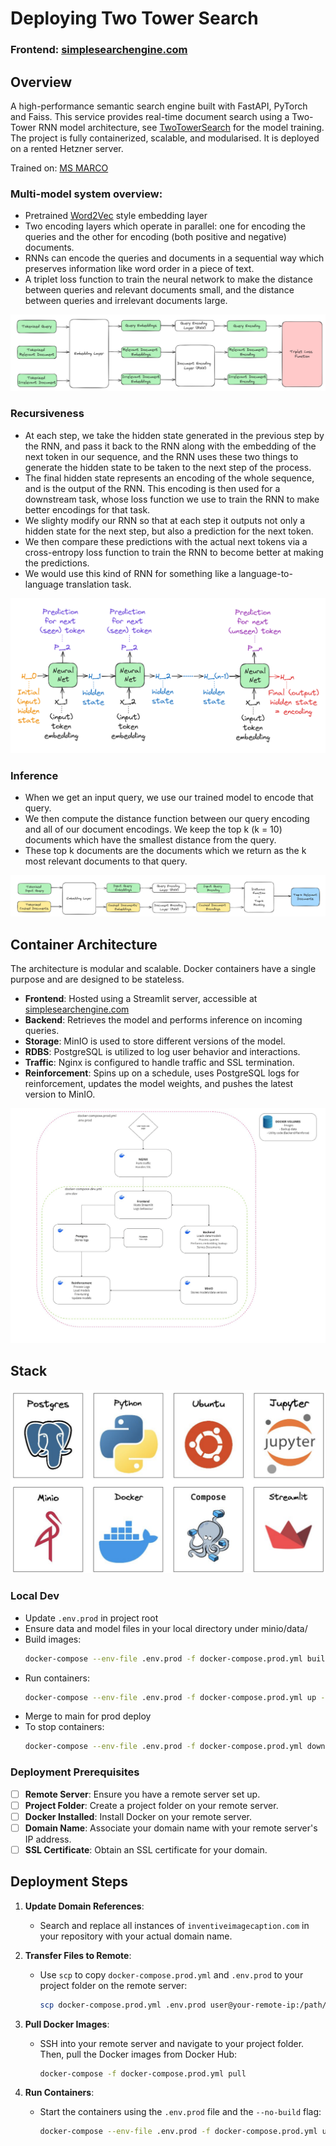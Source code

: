 # Deploying Two Tower Search

### Frontend: [simplesearchengine.com](https://simplesearchengine.com)

## Overview

A high-performance semantic search engine built with FastAPI, PyTorch and Faiss. This service provides real-time document search using a Two-Tower RNN model architecture, see [TwoTowerSearch](https://github.com/kalebsofer/TwoTowerSearch) for the model training. The project is fully containerized, scalable, and modularised. It is deployed on a rented Hetzner server.

Trained on: [MS MARCO](https://microsoft.github.io/msmarco/)

### Multi-model system overview:
- Pretrained [Word2Vec](https://arxiv.org/pdf/1301.3781.pdf) style embedding layer
- Two encoding layers which operate in parallel: one for encoding the queries and the other for encoding (both positive and negative) documents. 
- RNNs can encode the queries and documents in a sequential way which preserves information like word order in a piece of text.
- A triplet loss function to train the neural network to make the distance between queries and relevant documents small, and the distance between queries and irrelevant documents large.

![two tower](public/images/two-tower.png)

### Recursiveness

- At each step, we take the hidden state generated in the previous step by the RNN, and pass it back to the RNN along with the embedding of the next token in our sequence, and the RNN uses these two things to generate the hidden state to be taken to the next step of the process. 
- The final hidden state represents an encoding of the whole sequence, and is the output of the RNN. This encoding is then used for a downstream task, whose loss function we use to train the RNN to make better encodings for that task.
- We slighty modify our RNN so that at each step it outputs not only a hidden state for the next step, but also a prediction for the next token. 
- We then compare these predictions with the actual next tokens via a cross-entropy loss function to train the RNN to become better at making the predictions.
-  We would use this kind of RNN for something like a language-to-language translation task.

![recursive](public/images/recursive.png)

### Inference

- When we get an input query, we use our trained model to encode that query.
- We then compute the distance function between our query encoding and all of our document encodings. We keep the top k (k = 10) documents which have the smallest distance from the query.
- These top k documents are the documents which we return as the k most relevant documents to that query.

![inference](public/images/inference.png)




## Container Architecture

The architecture is modular and scalable. Docker containers have a single purpose and are designed to be stateless.

- **Frontend**: Hosted using a Streamlit server, accessible at [simplesearchengine.com](https://simplesearchengine.com)
- **Backend**: Retrieves the model and performs inference on incoming queries.
- **Storage**: MinIO is used to store different versions of the model.
- **RDBS**: PostgreSQL is utilized to log user behavior and interactions.
- **Traffic**: Nginx is configured to handle traffic and SSL termination.
- **Reinforcement**: Spins up on a schedule, uses PostgreSQL logs for reinforcement, updates the model weights, and pushes the latest version to MinIO.

![Container Architecture](public/images/containers.png)

## Stack

![Stack](public/images/stack.png)

### Local Dev

- Update `.env.prod` in project root
- Ensure data and model files in your local directory under minio/data/
- Build images:
  ```bash
  docker-compose --env-file .env.prod -f docker-compose.prod.yml build
  ```
- Run containers:
  ```bash
  docker-compose --env-file .env.prod -f docker-compose.prod.yml up -d
  ```
- Merge to main for prod deploy
- To stop containers:
  ```bash
  docker-compose --env-file .env.prod -f docker-compose.prod.yml down
  ```

### Deployment Prerequisites

- [ ] **Remote Server**: Ensure you have a remote server set up.
- [ ] **Project Folder**: Create a project folder on your remote server.
- [ ] **Docker Installed**: Install Docker on your remote server.
- [ ] **Domain Name**: Associate your domain name with your remote server's IP address.
- [ ] **SSL Certificate**: Obtain an SSL certificate for your domain.

## Deployment Steps

1. **Update Domain References**:
   - Search and replace all instances of `inventiveimagecaption.com` in your repository with your actual domain name.

2. **Transfer Files to Remote**:
   - Use `scp` to copy `docker-compose.prod.yml` and `.env.prod` to your project folder on the remote server:
     ```bash
     scp docker-compose.prod.yml .env.prod user@your-remote-ip:/path/to/project-folder/
     ```

3. **Pull Docker Images**:
   - SSH into your remote server and navigate to your project folder. Then, pull the Docker images from Docker Hub:
     ```bash
     docker-compose -f docker-compose.prod.yml pull
     ```

4. **Run Containers**:
   - Start the containers using the `.env.prod` file and the `--no-build` flag:
     ```bash
     docker-compose --env-file .env.prod -f docker-compose.prod.yml up --no-build
     ```